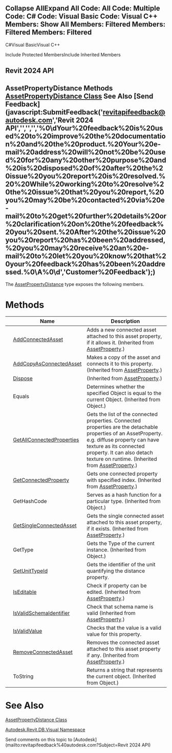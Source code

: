 ﻿

Collapse AllExpand All Code: All Code: Multiple Code: C# Code: Visual Basic Code: Visual C++  Members: Show All Members: Filtered Members: Filtered Members: Filtered   
---  
  
C#Visual BasicVisual C++

Include Protected MembersInclude Inherited Members

Revit 2024 API  
---  
AssetPropertyDistance Methods  
[AssetPropertyDistance Class](990766c4-1042-f5e3-6ee2-683b70dcb8ab.md) See Also [Send Feedback](javascript:SubmitFeedback\('revitapifeedback@autodesk.com','Revit 2024 API','','','','%0\\dYour%20feedback%20is%20used%20to%20improve%20the%20documentation%20and%20the%20product.%20Your%20e-mail%20address%20will%20not%20be%20used%20for%20any%20other%20purpose%20and%20is%20disposed%20of%20after%20the%20issue%20you%20report%20is%20resolved.%20%20While%20working%20to%20resolve%20the%20issue%20that%20you%20report,%20you%20may%20be%20contacted%20via%20e-mail%20to%20get%20further%20details%20or%20clarification%20on%20the%20feedback%20you%20sent.%20After%20the%20issue%20you%20report%20has%20been%20addressed,%20you%20may%20receive%20an%20e-mail%20to%20let%20you%20know%20that%20your%20feedback%20has%20been%20addressed.%0\\A%0\\d','Customer%20Feedback'\);)  
---  
  
The [AssetPropertyDistance](990766c4-1042-f5e3-6ee2-683b70dcb8ab.md) type exposes the following members.

# Methods

|  | Name | Description |
| --- | --- | --- |
|  | [AddConnectedAsset](bb4fdff5-a1b3-c215-c8ac-c1e6abaaea69.md) | Adds a new connected asset attached to this asset property, if it allows it.  (Inherited from [AssetProperty](7be89499-d011-ab43-4715-0ee6f9335970.md).) |
|  | [AddCopyAsConnectedAsset](dce50799-b956-e3f9-86c2-e67aaf78c69c.md) | Makes a copy of the asset and connects it to this property.  (Inherited from [AssetProperty](7be89499-d011-ab43-4715-0ee6f9335970.md).) |
|  | [Dispose](dc1aefa4-7c91-64e4-edc0-27e1cadeacc1.md) | (Inherited from [AssetProperty](7be89499-d011-ab43-4715-0ee6f9335970.md).) |
|  | Equals | Determines whether the specified Object is equal to the current Object. (Inherited from Object.) |
|  | [GetAllConnectedProperties](5f34b9bc-4e1b-a9db-5262-327fc22e10c1.md) | Gets the list of the connected properties. Connected properties are the detachable properties of an AssetProperty. e.g. diffuse property can have texture as its connected property. It can also detach texture on runtime.  (Inherited from [AssetProperty](7be89499-d011-ab43-4715-0ee6f9335970.md).) |
|  | [GetConnectedProperty](e12badf1-5be9-dc40-3d0a-10ba466e8e20.md) | Gets one connected property with specified index.  (Inherited from [AssetProperty](7be89499-d011-ab43-4715-0ee6f9335970.md).) |
|  | GetHashCode | Serves as a hash function for a particular type.  (Inherited from Object.) |
|  | [GetSingleConnectedAsset](3a190829-9269-0e56-8b9b-a53b89de35a6.md) | Gets the single connected asset attached to this asset property, if it exists.  (Inherited from [AssetProperty](7be89499-d011-ab43-4715-0ee6f9335970.md).) |
|  | GetType | Gets the Type of the current instance. (Inherited from Object.) |
|  | [GetUnitTypeId](aa6b4157-c386-1ae4-7f00-31eecea26d66.md) | Gets the identifier of the unit quantifying the distance property. |
|  | [IsEditable](8e7fa788-9842-883d-16f1-73b5a0802d61.md) | Check if property can be edited.  (Inherited from [AssetProperty](7be89499-d011-ab43-4715-0ee6f9335970.md).) |
|  | [IsValidSchemaIdentifier](22a7e616-123f-ec35-b162-067dda3a6a60.md) | Check that schema name is valid  (Inherited from [AssetProperty](7be89499-d011-ab43-4715-0ee6f9335970.md).) |
|  | [IsValidValue](346a4b68-b6a0-ca70-37b9-53e8a50fe00c.md) | Checks that the value is a valid value for this property. |
|  | [RemoveConnectedAsset](1f25e33b-fd8b-692c-097d-f5eee8dfbd21.md) | Removes the connected asset attached to this asset property if any.  (Inherited from [AssetProperty](7be89499-d011-ab43-4715-0ee6f9335970.md).) |
|  | ToString | Returns a string that represents the current object. (Inherited from Object.) |
  
# See Also

[AssetPropertyDistance Class](990766c4-1042-f5e3-6ee2-683b70dcb8ab.md)

[Autodesk.Revit.DB.Visual Namespace](f5a10581-6ac2-be19-0e32-f87d05bc8b83.md)

Send comments on this topic to [Autodesk](mailto:revitapifeedback%40autodesk.com?Subject=Revit 2024 API)